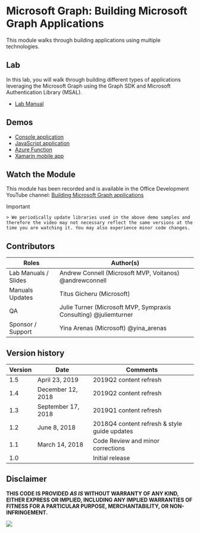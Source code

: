 # Microsoft Graph: Building Microsoft Graph Applications

This module walks through building applications using multiple technologies.

## Lab

In this lab, you will walk through building different types of applications leveraging the Microsoft Graph using the Graph SDK and Microsoft Authentication Library (MSAL).

- [Lab Manual](./Lab.md)

## Demos

- [Console application](./Demos/01-console-application)
- [JavaScript application](./Demos/02-javascript-application)
- [Azure Function](./Demos/03-azure-function)
- [Xamarin mobile app](./Demos/04-xamarin-app)

## Watch the Module

This module has been recorded and is available in the Office Development YouTube channel: [Building Microsoft Graph applications](https://www.youtube.com/watch?v=nLq9jXpWAgk) 
   > [!IMPORTANT]
    > We periodically update libraries used in the above demo samples and therefore the video may not necessary reflect the same versions at the time you are watching it. You may also experience minor code changes.
## Contributors

|        Roles         |                            Author(s)                             |
| -------------------- | ---------------------------------------------------------------- |
| Lab Manuals / Slides | Andrew Connell (Microsoft MVP, Voitanos) @andrewconnell          |
| Manuals Updates      | Titus Gicheru (Microsoft)                                        |
| QA                   | Julie Turner (Microsoft MVP, Sympraxis Consulting) @juliemturner |
| Sponsor / Support    | Yina Arenas (Microsoft) @yina_arenas                             |

## Version history

| Version |        Date        |                   Comments                   |
| ------- | ------------------ | -------------------------------------------- |
| 1.5     | April 23, 2019     | 2019Q2 content refresh                       |
| 1.4     | December 12, 2018  | 2019Q2 content refresh                       |
| 1.3     | September 17, 2018 | 2019Q1 content refresh                       |
| 1.2     | June 8, 2018       | 2018Q4 content refresh & style guide updates |
| 1.1     | March 14, 2018     | Code Review and minor corrections            |
| 1.0     |                    | Initial release                              |

## Disclaimer

**THIS CODE IS PROVIDED *AS IS* WITHOUT WARRANTY OF ANY KIND, EITHER EXPRESS OR IMPLIED, INCLUDING ANY IMPLIED WARRANTIES OF FITNESS FOR A PARTICULAR PURPOSE, MERCHANTABILITY, OR NON-INFRINGEMENT.**

<img src="https://telemetry.sharepointpnp.com/msgraph-training-buildingapps" />